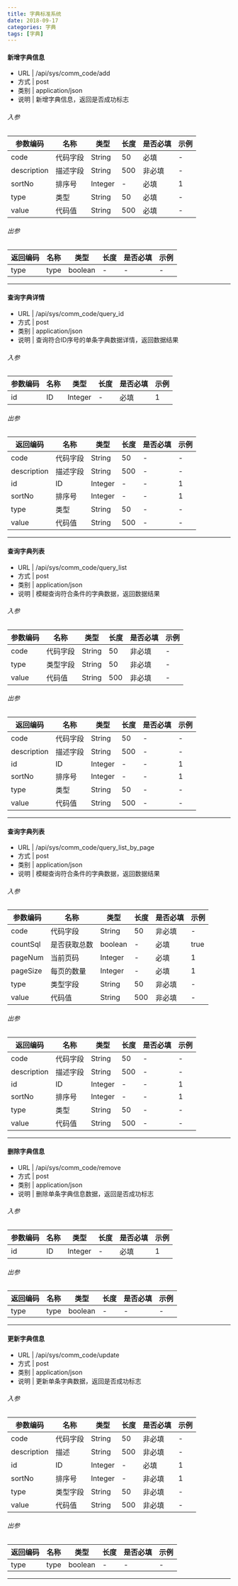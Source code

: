 ```yaml
---
title: 字典标准系统
date: 2018-09-17
categories: 字典
tags: [字典]
---
```


#### 新增字典信息

* URL | /api/sys/comm_code/add
* 方式 | post
* 类别 | application/json
* 说明 | 新增字典信息，返回是否成功标志

###### 入参

参数编码|名称|类型|长度|是否必填|示例
-|-|-|-|-|-
code|代码字段|String|50|必填|-
description|描述字段|String|500|非必填|-
sortNo|排序号|Integer|-|必填|1
type|类型|String|50|必填|-
value|代码值|String|500|必填|-

###### 出参

返回编码|名称|类型|长度|是否必填|示例
-|-|-|-|-|-
type|type|boolean|-|-|-

*** 

#### 查询字典详情

* URL | /api/sys/comm_code/query_id
* 方式 | post
* 类别 | application/json
* 说明 | 查询符合ID序号的单条字典数据详情，返回数据结果

###### 入参

参数编码|名称|类型|长度|是否必填|示例
-|-|-|-|-|-
id|ID|Integer|-|必填|1

###### 出参

返回编码|名称|类型|长度|是否必填|示例
-|-|-|-|-|-
code|代码字段|String|50|-|-
description|描述字段|String|500|-|-
id|ID|Integer|-|-|1
sortNo|排序号|Integer|-|-|1
type|类型|String|50|-|-
value|代码值|String|500|-|-

*** 

#### 查询字典列表

* URL | /api/sys/comm_code/query_list
* 方式 | post
* 类别 | application/json
* 说明 | 模糊查询符合条件的字典数据，返回数据结果

###### 入参

参数编码|名称|类型|长度|是否必填|示例
-|-|-|-|-|-
code|代码字段|String|50|非必填|-
type|类型字段|String|50|非必填|-
value|代码值|String|500|非必填|-

###### 出参

返回编码|名称|类型|长度|是否必填|示例
-|-|-|-|-|-
code|代码字段|String|50|-|-
description|描述字段|String|500|-|-
id|ID|Integer|-|-|1
sortNo|排序号|Integer|-|-|1
type|类型|String|50|-|-
value|代码值|String|500|-|-

*** 

#### 查询字典列表

* URL | /api/sys/comm_code/query_list_by_page
* 方式 | post
* 类别 | application/json
* 说明 | 模糊查询符合条件的字典数据，返回数据结果

###### 入参

参数编码|名称|类型|长度|是否必填|示例
-|-|-|-|-|-
code|代码字段|String|50|非必填|-
countSql|是否获取总数|boolean|-|必填|true
pageNum|当前页码|Integer|-|必填|1
pageSize|每页的数量|Integer|-|必填|1
type|类型字段|String|50|非必填|-
value|代码值|String|500|非必填|-

###### 出参

返回编码|名称|类型|长度|是否必填|示例
-|-|-|-|-|-
code|代码字段|String|50|-|-
description|描述字段|String|500|-|-
id|ID|Integer|-|-|1
sortNo|排序号|Integer|-|-|1
type|类型|String|50|-|-
value|代码值|String|500|-|-

*** 

#### 删除字典信息

* URL | /api/sys/comm_code/remove
* 方式 | post
* 类别 | application/json
* 说明 | 删除单条字典信息数据，返回是否成功标志

###### 入参

参数编码|名称|类型|长度|是否必填|示例
-|-|-|-|-|-
id|ID|Integer|-|必填|1

###### 出参

返回编码|名称|类型|长度|是否必填|示例
-|-|-|-|-|-
type|type|boolean|-|-|-

*** 

#### 更新字典信息

* URL | /api/sys/comm_code/update
* 方式 | post
* 类别 | application/json
* 说明 | 更新单条字典数据，返回是否成功标志

###### 入参

参数编码|名称|类型|长度|是否必填|示例
-|-|-|-|-|-
code|代码字段|String|50|非必填|-
description|描述|String|500|非必填|-
id|ID|Integer|-|必填|1
sortNo|排序号|Integer|-|非必填|1
type|类型字段|String|50|非必填|-
value|代码值|String|500|非必填|-

###### 出参

返回编码|名称|类型|长度|是否必填|示例
-|-|-|-|-|-
type|type|boolean|-|-|-

*** 

